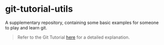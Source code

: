 # git-tutorial-utils
A supplementary repository, containing some basic examples for someone to play and learn git.

> Refer to the Git Tutorial [here](https://github.com/Prajwal-Prathiksh/git-tutorial) for a detailed explanation.